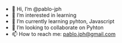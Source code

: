 - 👋 Hi, I’m @pablo-jph
- 👀 I’m interested in learning
- 🌱 I’m currently learning pyhton, Javascript
- 💞️ I’m looking to collaborate on Pyhton
- 📫 How to reach me: pablo.jph@gmail.com

<!---
pablo-jph/pablo-jph is a ✨ special ✨ repository because its `README.md` (this file) appears on your GitHub profile.
You can click the Preview link to take a look at your changes.
--->

